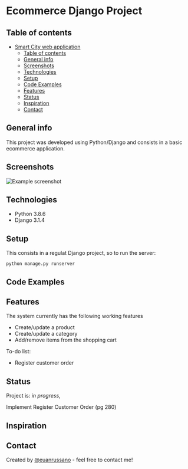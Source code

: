 # Ecommerce Django Project

## Table of contents

- [Smart City web application](#smart-city-web-application)
  - [Table of contents](#table-of-contents)
  - [General info](#general-info)
  - [Screenshots](#screenshots)
  - [Technologies](#technologies)
  - [Setup](#setup)
  - [Code Examples](#code-examples)
  - [Features](#features)
  - [Status](#status)
  - [Inspiration](#inspiration)
  - [Contact](#contact)

## General info

This project was developed using Python/Django and consists in a basic ecommerce application.

## Screenshots

![Example screenshot](./img/screenshot.png)

## Technologies

* Python 3.8.6
* Django 3.1.4

## Setup

<!--Describe how to install / setup your local environement / add link to demo version.-->

This consists in a regulat Django project, so to run the server:

```
python manage.py runserver
```

## Code Examples

<!--Show examples of usage:
`put-your-code-here`-->



## Features

The system currently has the following working features

* Create/update a product
* Create/update a category
* Add/remove items from the shopping cart

To-do list:

* Register customer order



## Status

Project is: _in progress_,<!-- _finished_, _no longer continue_ and why?-->

Implement Register Customer Order (pg 280)

## Inspiration

## Contact

Created by [@euanrussano](https://e-sophia.netlify.app) - feel free to contact me!